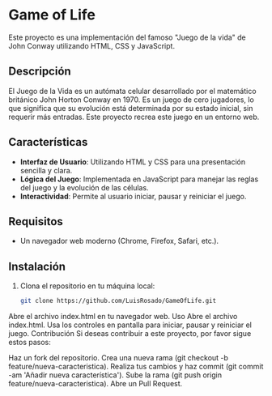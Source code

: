 # Game of Life

Este proyecto es una implementación del famoso "Juego de la vida" de John Conway utilizando HTML, CSS y JavaScript.

## Descripción

El Juego de la Vida es un autómata celular desarrollado por el matemático británico John Horton Conway en 1970. Es un juego de cero jugadores, lo que significa que su evolución está determinada por su estado inicial, sin requerir más entradas. Este proyecto recrea este juego en un entorno web.

## Características

- **Interfaz de Usuario**: Utilizando HTML y CSS para una presentación sencilla y clara.
- **Lógica del Juego**: Implementada en JavaScript para manejar las reglas del juego y la evolución de las células.
- **Interactividad**: Permite al usuario iniciar, pausar y reiniciar el juego.

## Requisitos

- Un navegador web moderno (Chrome, Firefox, Safari, etc.).

## Instalación

1. Clona el repositorio en tu máquina local:
   ```bash
   git clone https://github.com/LuisRosado/GameOfLife.git
Abre el archivo index.html en tu navegador web.
Uso
Abre el archivo index.html.
Usa los controles en pantalla para iniciar, pausar y reiniciar el juego.
Contribución
Si deseas contribuir a este proyecto, por favor sigue estos pasos:

Haz un fork del repositorio.
Crea una nueva rama (git checkout -b feature/nueva-caracteristica).
Realiza tus cambios y haz commit (git commit -am 'Añadir nueva característica').
Sube la rama (git push origin feature/nueva-caracteristica).
Abre un Pull Request.
